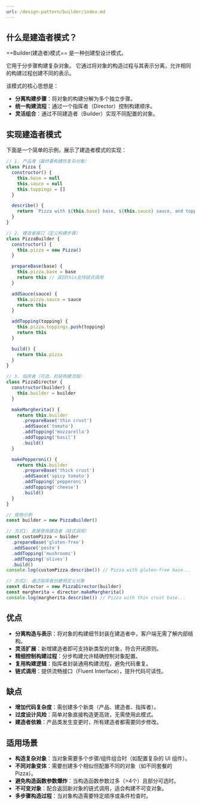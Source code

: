 ```yaml
---
url: /design-pattern/builder/index.md
---
```

## 什么是建造者模式？

\==Builder(建造者)模式== 是一种创建型设计模式。

它用于分步骤构建复杂对象。
它通过将对象的构造过程与其表示分离，允许相同的构建过程创建不同的表示。

该模式的核心思想是：

* **分离构建步骤**：将对象的构建分解为多个独立步骤。
* **统一构建流程**：通过一个指挥者（Director）控制构建顺序。
* **灵活组合**：通过不同建造者（Builder）实现不同配置的对象。

## 实现建造者模式

下面是一个简单的示例，展示了建造者模式的实现：

```js
// 1. 产品类（最终要构建的复杂对象）
class Pizza {
  constructor() {
    this.base = null
    this.sauce = null
    this.toppings = []
  }

  describe() {
    return `Pizza with ${this.base} base, ${this.sauce} sauce, and toppings: ${this.toppings.join(', ')}`
  }
}

// 2. 建造者接口（定义构建步骤）
class PizzaBuilder {
  constructor() {
    this.pizza = new Pizza()
  }

  prepareBase(base) {
    this.pizza.base = base
    return this // 返回this支持链式调用
  }

  addSauce(sauce) {
    this.pizza.sauce = sauce
    return this
  }

  addTopping(topping) {
    this.pizza.toppings.push(topping)
    return this
  }

  build() {
    return this.pizza
  }
}

// 3. 指挥者（可选，封装构建流程）
class PizzaDirector {
  constructor(builder) {
    this.builder = builder
  }

  makeMargherita() {
    return this.builder
      .prepareBase('thin crust')
      .addSauce('tomato')
      .addTopping('mozzarella')
      .addTopping('basil')
      .build()
  }

  makePepperoni() {
    return this.builder
      .prepareBase('thick crust')
      .addSauce('spicy tomato')
      .addTopping('pepperoni')
      .addTopping('cheese')
      .build()
  }
}

// 使用示例
const builder = new PizzaBuilder()

// 方式1: 直接使用建造者（链式调用）
const customPizza = builder
  .prepareBase('gluten-free')
  .addSauce('pesto')
  .addTopping('mushrooms')
  .addTopping('olives')
  .build()
console.log(customPizza.describe()) // Pizza with gluten-free base...

// 方式2: 通过指挥者创建预定义对象
const director = new PizzaDirector(builder)
const margherita = director.makeMargherita()
console.log(margherita.describe()) // Pizza with thin crust base...
```

## 优点

* **分离构造与表示**：将对象的构建细节封装在建造者中，客户端无需了解内部结构。
* **灵活扩展**：新增建造者即可支持新类型的对象，符合开闭原则。
* **精细控制构建过程**：分步构建允许精确控制对象配置。
* **复用构建逻辑**：指挥者封装通用构建流程，避免代码重复。
* **链式调用**：提供流畅接口（Fluent Interface），提升代码可读性。

## 缺点

* **增加代码复杂度**：需创建多个新类（产品、建造者、指挥者）。
* **过度设计风险**：简单对象直接构造更高效，无需使用此模式。
* **建造者依赖**：产品类发生变更时，所有建造者都需要同步修改。

## 适用场景

* **构造复杂对象**：当对象需要多个步骤/组件组合时（如配置复杂的 UI 组件）。
* **不同对象变体**：需要创建多个相似但配置不同的对象（如不同套餐的 Pizza）。
* **避免构造函数参数爆炸**：当构造函数参数过多（>4个）且部分可选时。
* **不可变对象**：配合返回新对象的链式调用，适合构建不可变对象。
* **多步骤构造过程**：当对象构造需要特定顺序或条件检查时。
